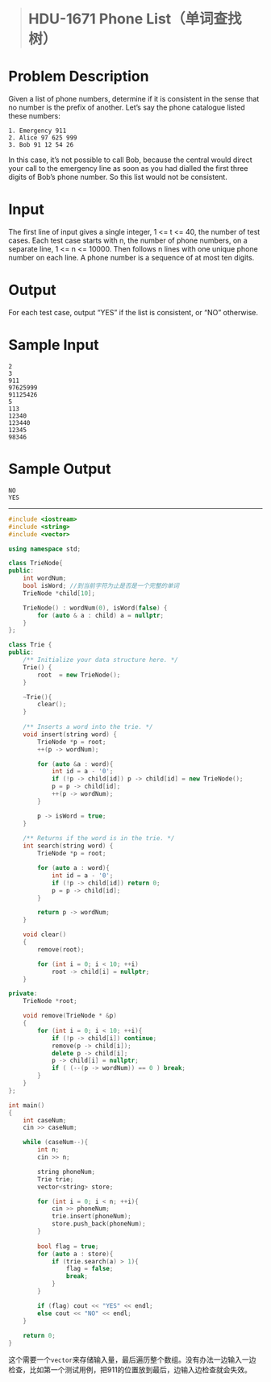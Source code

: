 > # HDU-1671 Phone List（单词查找树）

# Problem Description

Given a list of phone numbers, determine if it is consistent in the sense that no number is the prefix of another. Let’s say the phone catalogue listed these numbers:

```
1. Emergency 911
2. Alice 97 625 999
3. Bob 91 12 54 26
```

In this case, it’s not possible to call Bob, because the central would direct your call to the emergency line as soon as you had dialled the first three digits of Bob’s phone number. So this list would not be consistent.

# Input

The first line of input gives a single integer, 1 <= t <= 40, the number of test cases. Each test case starts with n, the number of phone numbers, on a separate line, 1 <= n <= 10000. Then follows n lines with one unique phone number on each line. A phone number is a sequence of at most ten digits.

# Output

For each test case, output “YES” if the list is consistent, or “NO” otherwise.

# Sample Input

```
2
3
911
97625999
91125426
5
113
12340
123440
12345
98346
```

# Sample Output

```
NO
YES
```

---

```c++
#include <iostream>
#include <string>
#include <vector>

using namespace std;

class TrieNode{
public:
    int wordNum;
    bool isWord; //到当前字符为止是否是一个完整的单词
    TrieNode *child[10];

    TrieNode() : wordNum(0), isWord(false) {
    	for (auto & a : child) a = nullptr;
    }
};

class Trie {
public:
    /** Initialize your data structure here. */
    Trie() {
        root  = new TrieNode();
    }

    ~Trie(){
    	clear();
    }
    
    /** Inserts a word into the trie. */
    void insert(string word) {
        TrieNode *p = root;
        ++(p -> wordNum);

        for (auto &a : word){
        	int id = a - '0';
        	if (!p -> child[id]) p -> child[id] = new TrieNode();
        	p = p -> child[id];
            ++(p -> wordNum);
        }

        p -> isWord = true;
    }
    
    /** Returns if the word is in the trie. */
    int search(string word) {
        TrieNode *p = root;

        for (auto a : word){
        	int id = a - '0';
        	if (!p -> child[id]) return 0;
        	p = p -> child[id];
        }

        return p -> wordNum;
    }

    void clear()
    {
    	remove(root);

    	for (int i = 0; i < 10; ++i)
    		root -> child[i] = nullptr;
    }

private:
	TrieNode *root;

	void remove(TrieNode * &p)
	{
		for (int i = 0; i < 10; ++i){
			if (!p -> child[i]) continue;
			remove(p -> child[i]);
			delete p -> child[i];
			p -> child[i] = nullptr;
			if ( (--(p -> wordNum)) == 0 ) break;
		}
	}
};

int main()
{
	int caseNum;
	cin >> caseNum;

	while (caseNum--){
		int n;
		cin >> n;

		string phoneNum;
		Trie trie;
		vector<string> store;

		for (int i = 0; i < n; ++i){
			cin >> phoneNum;
			trie.insert(phoneNum);
			store.push_back(phoneNum);
		}
		
		bool flag = true;
		for (auto a : store){
			if (trie.search(a) > 1){
				flag = false;
				break;
			} 
		}

		if (flag) cout << "YES" << endl;
		else cout << "NO" << endl;
	}
  
    return 0;
}
```

这个需要一个`vector`来存储输入量，最后遍历整个数组。没有办法一边输入一边检查，比如第一个测试用例，把911的位置放到最后，边输入边检查就会失效。